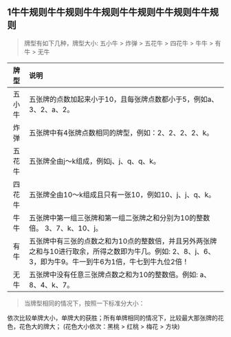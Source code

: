 ## 1牛牛规则牛牛规则牛牛规则牛牛规则牛牛规则牛牛规则

> 牌型有如下几种，牌型大小: 五小牛 > 炸弹 > 五花牛 > 四花牛 > 牛牛 > 有牛 > 无牛

|牌型|说明|
|:---:|:----|
|五小牛|五张牌的点数加起来小于10，且每张牌点数都小于5，例如a、3、2、a、2。|
|炸弹|五张牌中有4张牌点数相同的牌型，例如：2、2、2、2、k。|
|五花牛|五张牌全由j～k组成，例如j、j、q、q、k。|
|四花牛|五张牌全由10～k组成且只有一张10，例如10、j、j、q、k。|
|牛牛|五张牌中第一组三张牌和第一组二张牌之和分别为10的整数倍。 3、7、k、10、j。|
|有牛|五张牌中有三张的点数之和为10点的整数倍，并且另外两张牌之和与10进行取余，所得之数即为牛几。例如: 2、8、j、6、3，即为牛9。牛一到牛6为1倍，牛七到牛九位2倍！|
|无牛|五张牌中没有任意三张牌点数之和为10的整数倍。例如: a、8、4、k、7。|

> 当牌型相同的情况下，按照一下标准分大小：

依次比较单牌大小，单牌大的获胜；所有单牌相同的情况下，比较最大那张牌的花色，花色大的牌大；
(花色大小依次：黑桃 > 红桃 > 梅花 > 方块)
